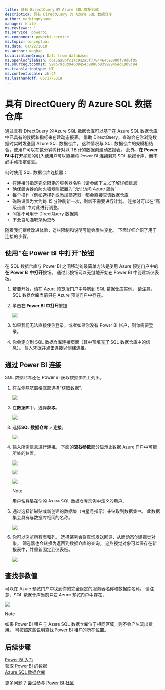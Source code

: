 ```yaml
---
title: 具有 DirectQuery 的 Azure SQL 数据仓库
description: 具有 DirectQuery 的 Azure SQL 数据仓库
author: markingmyname
manager: kfile
ms.reviewer: ''
ms.service: powerbi
ms.component: powerbi-service
ms.topic: conceptual
ms.date: 03/22/2018
ms.author: maghan
LocalizationGroup: Data from databases
ms.openlocfilehash: d6a5aa5bfc1ac9a2a5f7784464598800f70d0f05
ms.sourcegitcommit: 998b79c0dd46d0e5439888b83999945ed1809c94
ms.translationtype: HT
ms.contentlocale: zh-CN
ms.lasthandoff: 05/17/2018
---
```

# <a name="azure-sql-data-warehouse-with-directquery"></a>具有 DirectQuery 的 Azure SQL 数据仓库
通过具有 DirectQuery 的 Azure SQL 数据仓库可以基于在 Azure SQL 数据仓库中已具有的数据和指标来创建动态报表。 借助 DirectQuery，查询会在你浏览数据时实时发送回 Azure SQL 数据仓库。 这种情况与 SQL 数据仓库的规模相结合，使用户可以在数分钟内针对以 TB 计的数据创建动态报表。 此外，**在 Power BI 中打开**按钮的引入使用户可以直接将 Power BI 连接到其 SQL 数据仓库，而不必手动指定信息。

何时使用 SQL 数据仓库连接器：

* 在连接时指定完全限定的服务器名称（请参阅下文以了解详细信息）
* 确保服务器的防火墙规则配置为“允许访问 Azure 服务”
* 每个操作（例如选择列或添加筛选器）都会直接查询数据仓库
* 磁贴设置为大约每 15 分钟刷新一次，刷新不需要进行计划。  连接时可以在“高级设置”中对此进行调整。
* 问答不可用于 DirectQuery 数据集
* 不会自动选取架构更改

随着我们继续改进体验，这些限制和说明可能会发生变化。 下面详细介绍了用于连接的步骤。

## <a name="using-the-open-in-power-bi-button"></a>使用“在 Power BI 中打开”按钮
在 SQL 数据仓库与 Power BI 之间移动的最简单方法是使用 Azure 预览门户中的**在 Power BI 中打开**按钮。 通过此按钮可以无缝地开始在 Power BI 中创建新仪表板。

1. 若要开始，请在 Azure 预览版门户中导航到 SQL 数据仓库实例。 请注意，SQL 数据仓库当前只在 Azure 预览门户中存在。
2. 单击**在 Power BI 中打开**按钮
   
    ![](media/service-azure-sql-data-warehouse-with-direct-connect/openinpowerbi.png)
3. 如果我们无法直接使你登录，或者如果你没有 Power BI 帐户，则你需要登录。
4. 你会定向到 SQL 数据仓库连接页面（其中预填充了 SQL 数据仓库中的信息）。 输入凭据并点击连接以创建连接。

## <a name="connecting-through-power-bi"></a>通过 Power BI 连接
SQL 数据仓库还在 Power BI 获取数据页面上列出。 

1. 在左侧导航窗格底部选择“获取数据”。  
   
    ![](media/service-azure-sql-data-warehouse-with-direct-connect/getdatabutton.png)
2. 在**数据库**中，选择**获取**。
   
    ![](media/service-azure-sql-data-warehouse-with-direct-connect/databases.png)
3. 选择**SQL 数据仓库** \> **连接**。
   
    ![](media/service-azure-sql-data-warehouse-with-direct-connect/azuresqldatawarehouseconnect.png)
4. 输入所需信息进行连接。 下面的**查找参数**部分显示此数据 Azure 门户中可能所处的位置。
   
    ![](media/service-azure-sql-data-warehouse-with-direct-connect/servername.png)
   
    ![](media/service-azure-sql-data-warehouse-with-direct-connect/servernamewithadvanced.png)
   
    ![](media/service-azure-sql-data-warehouse-with-direct-connect/username.png)
   
   > [!NOTE]
   > 用户名将是在你的 Azure SQL 数据仓库实例中定义的用户。
   > 
   > 
5. 通过选择新磁贴或新创建的数据集（由星号指示）来钻取到数据集中。 此数据集会具有与数据库相同的名称。
   
    ![](media/service-azure-sql-data-warehouse-with-direct-connect/dataset2.png)
6. 你可以浏览所有表和列。 选择某列会将查询发送回源，从而动态创建视觉对象。 筛选器也会转换为返回到数据仓库的查询。 这些视觉对象可以保存在新报表中，并重新固定到仪表板。
   
    ![](media/service-azure-sql-data-warehouse-with-direct-connect/explore3.png)

## <a name="finding-parameter-values"></a>查找参数值
可以在 Azure 预览门户中找到你的完全限定的服务器名称和数据库名称。 请注意，SQL 数据仓库当前只在 Azure 预览门户中存在。

![](media/service-azure-sql-data-warehouse-with-direct-connect/azureportal.png)

> [!NOTE]
> 如果 Power BI 租户与 Azure SQL 数据仓库位于相同区域，则不会产生流出费用。 可按照[这些说明](https://docs.microsoft.com/en-us/power-bi/service-admin-where-is-my-tenant-located)查找 Power BI 租户的所在位置。
>

## <a name="next-steps"></a>后续步骤
[Power BI 入门](service-get-started.md)  
[获取 Power BI 的数据](service-get-data.md)  
[Azure SQL 数据仓库](https://azure.microsoft.com/en-us/documentation/services/sql-data-warehouse/)  

更多问题？ [尝试参与 Power BI 社区](http://community.powerbi.com/)